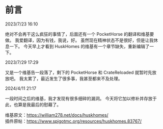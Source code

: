 # 前言

2023/7/23 16:10

绝对不会再干这么疯狂的事情了，后面还有一个 PocketHorse 的翻译和维基要做。
我爱翻译，因为有钱，我说，好。
虽然现在精神状态不是很好，但是让我休息一下。
今天早上才看到 HuskHomes 的维基有一个章节缺失，重新编辑了一下。

2023/7/29 17:29

又是一个维基告一段落了，剩下的 PocketHorse 和 CrateReloaded 就暂时先放放吧。
我太累了，最近发生了很多事，我甚至都来不及处理。

2024/4/11 21:17

一段时间之后的维基，我才发现有很多细碎的漏洞。
今天将它加以修补并存放于此，也算是我最后的慰藉了。

维基原文：https://william278.net/docs/huskhomes/    
插件原帖：https://www.spigotmc.org/resources/huskhomes.83767/